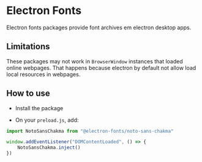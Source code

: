 # Electron Fonts

Electron fonts packages provide font archives em electron desktop apps.

## Limitations

These packages may not work in `BrowserWindow` instances that loaded online webpages. That happens because electron by default not allow load local resources in webpages.

## How to use

* Install the package

* On your `preload.js`, add:

```ts
import NotoSansChakma from "@electron-fonts/noto-sans-chakma"

window.addEventListener("DOMContentLoaded", () => {
    NotoSansChakma.inject()
})
```